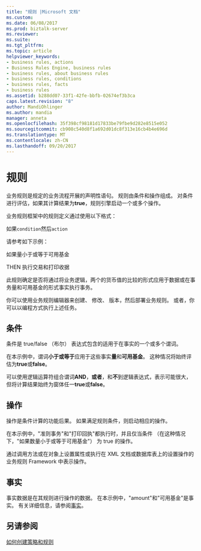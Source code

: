 ```yaml
---
title: "规则 |Microsoft 文档"
ms.custom: 
ms.date: 06/08/2017
ms.prod: biztalk-server
ms.reviewer: 
ms.suite: 
ms.tgt_pltfrm: 
ms.topic: article
helpviewer_keywords:
- business rules, actions
- Business Rules Engine, business rules
- business rules, about business rules
- business rules, conditions
- business rules, facts
- business rules
ms.assetid: b288dd07-33f1-42fe-bbfb-02674ef3b3ca
caps.latest.revision: "8"
author: MandiOhlinger
ms.author: mandia
manager: anneta
ms.openlocfilehash: 35f398cf98181d17833be79fbe9d282e8515e052
ms.sourcegitcommit: cb908c540d8f1a692d01dc8f313e16cb4b4e696d
ms.translationtype: MT
ms.contentlocale: zh-CN
ms.lasthandoff: 09/20/2017
---
```

# <a name="rules"></a>规则
业务规则是规定的业务流程开展的声明性语句。 规则由条件和操作组成。 对条件进行评估，如果其计算结果为**true**，规则引擎启动一个或多个操作。  
  
 业务规则框架中的规则定义通过使用以下格式：  
  
 如果`condition`然后`action`  
  
 请参考如下示例：  
  
 如果量小于或等于可用基金  
  
 THEN 执行交易和打印收据  
  
 此规则确定是否将通过将业务逻辑，两个的货币值的比较的形式应用于数据或在事务量和可用基金的形式事实执行事务。  
  
 你可以使用业务规则编辑器来创建、 修改、 版本，然后部署业务规则。 或者，你可以以编程方式执行上述任务。  
  
## <a name="conditions"></a>条件  
 条件是 true/false （布尔） 表达式包含的适用于在事实的一个或多个谓词。  
  
 在本示例中，谓词**小于或等于**应用于这些事实**量**和**可用基金**。 这种情况将始终评估为**true**或**false**。  
  
 可以使用逻辑运算符组合谓词**AND**，**或者**，和**不**到逻辑表达式，表示可能很大，但将计算结果始终为窗体任一**true**或**false**。  
  
## <a name="actions"></a>操作  
 操作是条件计算的功能后果。 如果满足规则条件，则启动相应的操作。  
  
 在本示例中，"准则事务"和"打印回执"都执行时，并且仅当条件 （在这种情况下，"如果数量小于或等于可用基金"） 为 true 的操作。  
  
 通过调用方法或在对象上设置属性或执行在 XML 文档或数据库表上的设置操作的业务规则 Framework 中表示操作。  
  
## <a name="facts"></a>事实  
 事实数据是在其规则进行操作的数据。 在本示例中，"amount"和"可用基金"是事实。 有关详细信息，请参阅[事实](../core/facts.md)。  
  
## <a name="see-also"></a>另请参阅  
 [如何创建策略和规则](../core/how-to-create-policies-and-rules.md)